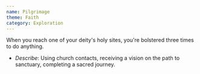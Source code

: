 ```yaml
---
name: Pilgrimage
theme: Faith
category: Exploration
---
```


When you reach one of your deity's holy sites, you're bolstered three times to do anything.

* *Describe*: Using church contacts, receiving a vision on the path to sanctuary, completing a sacred journey.